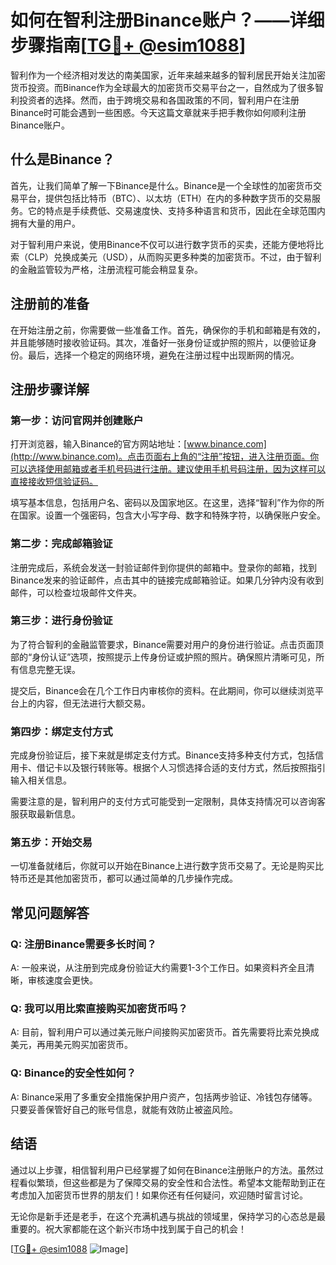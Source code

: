 # 如何在智利注册Binance账户？——详细步骤指南[[TG💪+ @esim1088](https://t.me/s/esim1088)]

智利作为一个经济相对发达的南美国家，近年来越来越多的智利居民开始关注加密货币投资。而Binance作为全球最大的加密货币交易平台之一，自然成为了很多智利投资者的选择。然而，由于跨境交易和各国政策的不同，智利用户在注册Binance时可能会遇到一些困惑。今天这篇文章就来手把手教你如何顺利注册Binance账户。

## 什么是Binance？

首先，让我们简单了解一下Binance是什么。Binance是一个全球性的加密货币交易平台，提供包括比特币（BTC）、以太坊（ETH）在内的多种数字货币的交易服务。它的特点是手续费低、交易速度快、支持多种语言和货币，因此在全球范围内拥有大量的用户。

对于智利用户来说，使用Binance不仅可以进行数字货币的买卖，还能方便地将比索（CLP）兑换成美元（USD），从而购买更多种类的加密货币。不过，由于智利的金融监管较为严格，注册流程可能会稍显复杂。

## 注册前的准备

在开始注册之前，你需要做一些准备工作。首先，确保你的手机和邮箱是有效的，并且能够随时接收验证码。其次，准备好一张身份证或护照的照片，以便验证身份。最后，选择一个稳定的网络环境，避免在注册过程中出现断网的情况。

## 注册步骤详解

### 第一步：访问官网并创建账户

打开浏览器，输入Binance的官方网站地址：[www.binance.com](http://www.binance.com)。点击页面右上角的“注册”按钮，进入注册页面。你可以选择使用邮箱或者手机号码进行注册。建议使用手机号码注册，因为这样可以直接接收短信验证码。

填写基本信息，包括用户名、密码以及国家地区。在这里，选择“智利”作为你的所在国家。设置一个强密码，包含大小写字母、数字和特殊字符，以确保账户安全。

### 第二步：完成邮箱验证

注册完成后，系统会发送一封验证邮件到你提供的邮箱中。登录你的邮箱，找到Binance发来的验证邮件，点击其中的链接完成邮箱验证。如果几分钟内没有收到邮件，可以检查垃圾邮件文件夹。

### 第三步：进行身份验证

为了符合智利的金融监管要求，Binance需要对用户的身份进行验证。点击页面顶部的“身份认证”选项，按照提示上传身份证或护照的照片。确保照片清晰可见，所有信息完整无误。

提交后，Binance会在几个工作日内审核你的资料。在此期间，你可以继续浏览平台上的内容，但无法进行大额交易。

### 第四步：绑定支付方式

完成身份验证后，接下来就是绑定支付方式。Binance支持多种支付方式，包括信用卡、借记卡以及银行转账等。根据个人习惯选择合适的支付方式，然后按照指引输入相关信息。

需要注意的是，智利用户的支付方式可能受到一定限制，具体支持情况可以咨询客服获取最新信息。

### 第五步：开始交易

一切准备就绪后，你就可以开始在Binance上进行数字货币交易了。无论是购买比特币还是其他加密货币，都可以通过简单的几步操作完成。

## 常见问题解答

### Q: 注册Binance需要多长时间？
A: 一般来说，从注册到完成身份验证大约需要1-3个工作日。如果资料齐全且清晰，审核速度会更快。

### Q: 我可以用比索直接购买加密货币吗？
A: 目前，智利用户可以通过美元账户间接购买加密货币。首先需要将比索兑换成美元，再用美元购买加密货币。

### Q: Binance的安全性如何？
A: Binance采用了多重安全措施保护用户资产，包括两步验证、冷钱包存储等。只要妥善保管好自己的账号信息，就能有效防止被盗风险。

## 结语

通过以上步骤，相信智利用户已经掌握了如何在Binance注册账户的方法。虽然过程看似繁琐，但这些都是为了保障交易的安全性和合法性。希望本文能帮助到正在考虑加入加密货币世界的朋友们！如果你还有任何疑问，欢迎随时留言讨论。

无论你是新手还是老手，在这个充满机遇与挑战的领域里，保持学习的心态总是最重要的。祝大家都能在这个新兴市场中找到属于自己的机会！

[[TG💪+ @esim1088](https://t.me/s/esim1088) ![Image](https://i.postimg.cc/4NQfJmqS/Snipaste-2025-05-13-00-14-12.png)]